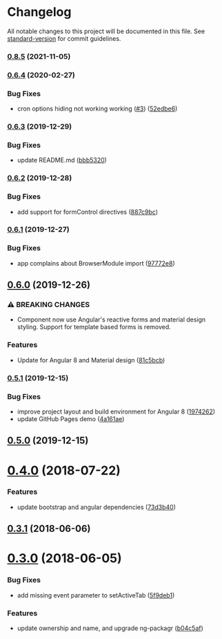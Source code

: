 # Changelog

All notable changes to this project will be documented in this file. See [standard-version](https://github.com/conventional-changelog/standard-version) for commit guidelines.

### [0.8.5](https://github.com/haavardj/ngx-cron-editor/compare/v0.6.3...v0.8.5) (2021-11-05)

### [0.6.4](https://github.com/haavardj/ngx-cron-editor/compare/v0.6.3...v0.6.4) (2020-02-27)


### Bug Fixes

* cron options hiding not working working ([#3](https://github.com/haavardj/ngx-cron-editor/issues/3)) ([52edbe6](https://github.com/haavardj/ngx-cron-editor/commit/52edbe6f86bf4ba0a547e7206718da88c9a6b636))

### [0.6.3](https://github.com/haavardj/ngx-cron-editor/compare/v0.6.2...v0.6.3) (2019-12-29)


### Bug Fixes

* update README.md ([bbb5320](https://github.com/haavardj/ngx-cron-editor/commit/bbb53206ff59c6fdb13d2dfe8d5d03dd32e34779))

### [0.6.2](https://github.com/haavardj/ngx-cron-editor/compare/v0.6.1...v0.6.2) (2019-12-28)


### Bug Fixes

* add support for formControl directives ([887c9bc](https://github.com/haavardj/ngx-cron-editor/commit/887c9bcba2a8e6d898d981cfd1ab18ac144802c9))

### [0.6.1](https://github.com/haavardj/ngx-cron-editor/compare/v0.6.0...v0.6.1) (2019-12-27)


### Bug Fixes

* app complains about BrowserModule import ([97772e8](https://github.com/haavardj/ngx-cron-editor/commit/97772e86a37ae3b91babeed74dcd7592da5b6ec8))

## [0.6.0](https://github.com/haavardj/ngx-cron-editor/compare/v0.5.1...v0.6.0) (2019-12-26)


### ⚠ BREAKING CHANGES

* Component now use Angular's reactive forms and material design styling.
Support for template based forms is removed.

### Features

* Update for Angular 8 and Material design ([81c5bcb](https://github.com/haavardj/ngx-cron-editor/commit/81c5bcb))

### [0.5.1](https://github.com/haavardj/ngx-cron-editor/compare/v0.5.0...v0.5.1) (2019-12-15)


### Bug Fixes

* improve project layout and build environment for Angular 8 ([1974262](https://github.com/haavardj/ngx-cron-editor/commit/1974262))
* update GitHub Pages demo ([4a161ae](https://github.com/haavardj/ngx-cron-editor/commit/4a161ae))

## [0.5.0](https://github.com/haavardj/ngx-cron-editor/compare/v0.4.0...v0.5.0) (2019-12-15)

<a name="0.4.0"></a>
# [0.4.0](https://github.com/haavardj/ngx-cron-editor/compare/v0.3.1...v0.4.0) (2018-07-22)


### Features

* update bootstrap and angular dependencies ([73d3b40](https://github.com/haavardj/ngx-cron-editor/commit/73d3b40))



<a name="0.3.1"></a>
## [0.3.1](https://github.com/haavardj/ngx-cron-editor/compare/v0.3.0...v0.3.1) (2018-06-06)



<a name="0.3.0"></a>
# [0.3.0](https://github.com/haavardj/ngx-cron-editor/compare/v0.2.0...v0.3.0) (2018-06-05)


### Bug Fixes

* add missing event parameter to setActiveTab ([5f9deb1](https://github.com/haavardj/ngx-cron-editor/commit/5f9deb1))


### Features

* update ownership and name, and upgrade ng-packagr ([b04c5af](https://github.com/haavardj/ngx-cron-editor/commit/b04c5af))

